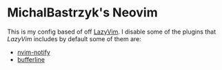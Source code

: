 # MichalBastrzyk's Neovim

This is my config based of off [LazyVim](https://www.lazyvim.org).
I disable some of the plugins that _LazyVim_ includes by default some of them are:

- [nvim-notify](https://github.com/rcarriga/nvim-notify)
- [bufferline](https://github.com/akinsho/bufferline.nvim)
